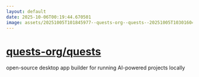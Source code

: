 ```yaml
---
layout: default
date: 2025-10-06T00:19:44.670501
image: assets/20251005T101845977--quests-org--quests--20251005T103016045--cropped.png
---
```


# [quests-org/quests](https://github.com/quests-org/quests)

open-source desktop app builder for running AI-powered projects locally
